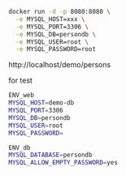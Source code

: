 ```bash
docker run -d -p 8080:8080 \
  -e MYSQL_HOST=xxx \
  -e MYSQL_PORT=3306 \
  -e MYSQL_DB=persondb \
  -e MYSQL_USER=root \
  -e MYSQL_PASSWORD=root 
```


http://localhost/demo/persons

for test

```bash
ENV_web
MYSQL_HOST=demo-db
MYSQL_PORT=3306
MYSQL_DB=persondb
MYSQL_USER=root
MYSQL_PASSWORD=

ENV_db
MYSQL_DATABASE=persondb
MYSQL_ALLOW_EMPTY_PASSWORD=yes
```





